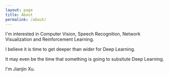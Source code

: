 ```yaml
---
layout: page
title: About
permalink: /about/
---
```


I'm interested in Computer Vision, Speech Recognition, Network Visualization and Reinforcement Learning.

I believe it is time to get deeper than wider for Deep Learning.

It may even be the time that something is going to subsitute Deep Learning.

I'm Jianjin Xu.
